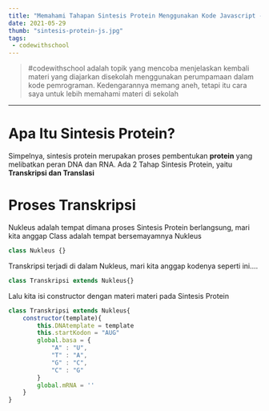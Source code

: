 ```yaml
---
title: "Memahami Tahapan Sintesis Protein Menggunakan Kode Javascript - Transkripsi"
date: 2021-05-29
thumb: "sintesis-protein-js.jpg"
tags: 
 - codewithschool
---
```


> \#codewithschool adalah topik yang mencoba menjelaskan kembali materi yang diajarkan disekolah menggunakan perumpamaan dalam kode pemrograman. Kedengarannya memang aneh, tetapi itu cara saya untuk lebih memahami materi di sekolah

---

# Apa Itu Sintesis Protein?
Simpelnya, sintesis protein merupakan proses pembentukan **protein** yang melibatkan peran DNA dan RNA.
Ada 2 Tahap Sintesis Protein, yaitu **Transkripsi dan Translasi**

# Proses Transkripsi
Nukleus adalah tempat dimana proses Sintesis Protein berlangsung, mari kita anggap Class adalah tempat bersemayamnya Nukleus
```js
class Nukleus {}
```

Transkripsi terjadi di dalam Nukleus, mari kita anggap kodenya seperti ini....
```js
class Transkripsi extends Nukleus{}
```


Lalu kita isi constructor dengan materi materi pada Sintesis Protein
```js
class Transkripsi extends Nukleus{
	constructor(template){
		this.DNAtemplate = template
		this.startKodon = "AUG"
		global.basa = {
			"A" : "U",
			"T" : "A",
			"G" : "C",
			"C" : "G"
		}
		global.mRNA = ''
	}
}
```	
